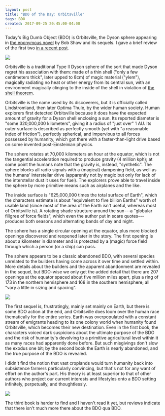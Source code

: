 ```yaml
---
layout: post
title: "BDO of the Day: Orbitsville"
tags: BDO
created: 2017-09-25 20:45:00-04:00
---
```

Today's Big Dumb Object (BDO) is Orbitsville, the Dyson sphere appearing in [the eponymous novel](https://en.wikipedia.org/wiki/Orbitsville) by Bob Shaw and its sequels.  I gave a brief review of the first two [in a recent post](/blog/2017/09/11/epic-genre-objects/).

<a target="_blank"  href="https://www.amazon.com/gp/product/B00H6SO55A/ref=as_li_tl?ie=UTF8&camp=1789&creative=9325&creativeASIN=B00H6SO55A&linkCode=as2&tag=mcdema-20&linkId=08ade9d8942faf9d7ec628fe65a29fcc"><img border="0" src="//ws-na.amazon-adsystem.com/widgets/q?_encoding=UTF8&MarketPlace=US&ASIN=B00H6SO55A&ServiceVersion=20070822&ID=AsinImage&WS=1&Format=_SL250_&tag=mcdema-20" ></a><img src="//ir-na.amazon-adsystem.com/e/ir?t=mcdema-20&l=am2&o=1&a=B00H6SO55A" width="1" height="1" border="0" alt="" style="border:none !important; margin:0px !important;" />

Orbitsville is a traditional Type II Dyson sphere of the sort that made Dyson regret his association with them:  made of a thin shell ("only a few centimeters thick", later upped to 8cm) of magic material ("ylem"), magically radiating no heat or other energy from its central sun, with an environment magically clinging to the inside of the shell in violation of [the shell theorem](https://en.wikipedia.org/wiki/Shell_theorem).

Orbitsville is the name used by its discoverers, but it is officially called Lindstromland, then later Optima Thule, by the wider human society.  Human explorers first detected Orbitsville because it does have the expected amount of gravity for a Dyson shell enclosing a sun.  Its reported diameter is "some 320,000,000 kilometers", giving it a radius of "just over" 1 AU.  Its outer surface is described as perfectly smooth (yet with "a reasonable index of friction"), perfectly spherical, and impervious to all forces possessed by humanity, which got there with a faster-than-light drive based on some invented post-Einsteinian physics.

The sphere rotates at 70,000 kilometers an hour at the equator, which is not the tangential acceleration required to produce gravity (4 million kph); at some point the humans note that the gravity is, instead, "synthetic".  The sphere blocks all radio signals with a (magical) dampening field, as well as the humans' interstellar drive (apparently not by magic but only for lack of the interstellar dust it uses for fuel).  The explorers prove able to travel inside the sphere by more primitive means such as airplanes and the like.

The inside surface is "625,000,000 times the total surface of Earth", which the characters estimate is about "equivalent to five billion Earths" worth of usable land (since most of the area of the Earth isn't useful, whereas most of Orbitsville is). A rotating shade structure around the sun---a "globular filigree of force fields", which even the author put in scare quotes---produces both seasons and alternating bands of day and night.

The sphere has a single circular opening at the equator, plus more blocked openings discovered and reopened later in the story.  The first opening is about a kilometer in diameter and is protected by a (magic) force field through which a person (or a ship) can pass.

The sphere appears to be a classic abandoned BDO, with several species unrelated to the builders having come across it over time and settled within.  More details about the builders and the apparent abandonment are revealed in the sequel, but BDO-wise we only get the added detail that there are 207 openings at the equator spaced about five million miles apart, plus a ring of 173 in the northern hemisphere and 168 in the southern hemisphere; all "vary a little in sizing and spacing".

<a target="_blank"  href="https://www.amazon.com/gp/product/0586062092/ref=as_li_tl?ie=UTF8&camp=1789&creative=9325&creativeASIN=0586062092&linkCode=as2&tag=mcdema-20&linkId=4198063ab41dc9f370ed6009ecd7d032"><img border="0" src="//ws-na.amazon-adsystem.com/widgets/q?_encoding=UTF8&MarketPlace=US&ASIN=0586062092&ServiceVersion=20070822&ID=AsinImage&WS=1&Format=_SL250_&tag=mcdema-20" ></a><img src="//ir-na.amazon-adsystem.com/e/ir?t=mcdema-20&l=am2&o=1&a=0586062092" width="1" height="1" border="0" alt="" style="border:none !important; margin:0px !important;" />

The first sequel is, frustratingly, mainly set mainly on Earth, but there is some BDO action at the end, and Orbitsville does loom over the human race thematically for the entire series.  Earth was overpopulated with a constant stream of emigrants heading to its one colony world when humanity found Orbitsville, which becomes their new destination.  Even in the first book, the characters voiced dark suspicions about the ultimate purpose of the BDO and the risk of humanity's devolving to a primitive agricultural level within it as many races had apparently done before.  But such misgivings don't slow the exodus one bit; by the second book the Earth is nearly abandoned, and the true purpose of the BDO is revealed.

I didn't find the notion that vast croplands would turn humanity back into subsistence farmers particularly convincing, but that's not for any want of effort on the author's part.  His theory is at least superior to that of other authors who project our current interests and lifestyles onto a BDO setting infinitely, perpetually, and thoughtlessly.

<a target="_blank"  href="https://www.amazon.com/gp/product/B00GU38HZQ/ref=as_li_tl?ie=UTF8&camp=1789&creative=9325&creativeASIN=B00GU38HZQ&linkCode=as2&tag=mcdema-20&linkId=f1725e6b4128cf56e6c8235897868265"><img border="0" src="//ws-na.amazon-adsystem.com/widgets/q?_encoding=UTF8&MarketPlace=US&ASIN=B00GU38HZQ&ServiceVersion=20070822&ID=AsinImage&WS=1&Format=_SL250_&tag=mcdema-20" ></a><img src="//ir-na.amazon-adsystem.com/e/ir?t=mcdema-20&l=am2&o=1&a=B00GU38HZQ" width="1" height="1" border="0" alt="" style="border:none !important; margin:0px !important;" />

The third book is harder to find and I haven't read it yet, but reviews indicate that there isn't much more there about the BDO qua BDO.

